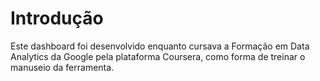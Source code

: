 # Introdução 
Este dashboard foi desenvolvido enquanto cursava a Formação em Data Analytics da Google pela plataforma Coursera, como forma de treinar o manuseio da ferramenta.
